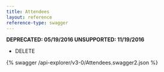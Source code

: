 ```yaml
---
title: Attendees
layout: reference
reference-type: swagger
---
```


**DEPRECATED: 05/19/2016 UNSUPPORTED: 11/19/2016**
* DELETE

{% swagger /api-explorer/v3-0/Attendees.swagger2.json %}
